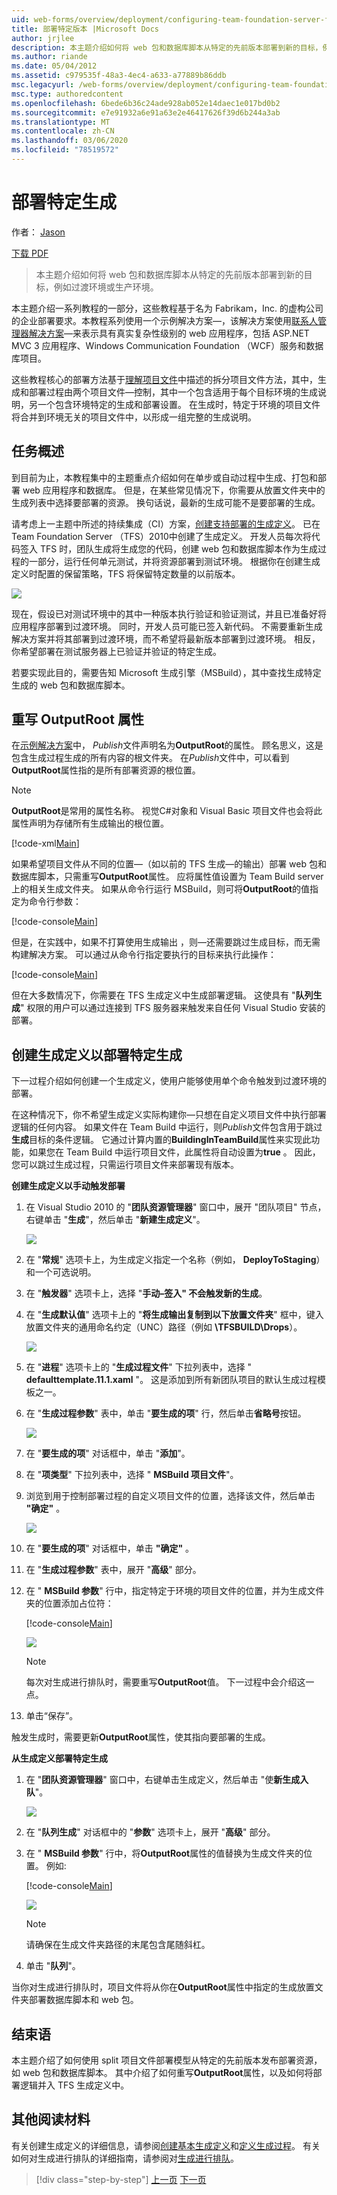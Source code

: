 ```yaml
---
uid: web-forms/overview/deployment/configuring-team-foundation-server-for-web-deployment/deploying-a-specific-build
title: 部署特定版本 |Microsoft Docs
author: jrjlee
description: 本主题介绍如何将 web 包和数据库脚本从特定的先前版本部署到新的目标，例如过渡或生产流程图 。
ms.author: riande
ms.date: 05/04/2012
ms.assetid: c979535f-48a3-4ec4-a633-a77889b86ddb
msc.legacyurl: /web-forms/overview/deployment/configuring-team-foundation-server-for-web-deployment/deploying-a-specific-build
msc.type: authoredcontent
ms.openlocfilehash: 6bede6b36c24ade928ab052e14daec1e017bd0b2
ms.sourcegitcommit: e7e91932a6e91a63e2e46417626f39d6b244a3ab
ms.translationtype: MT
ms.contentlocale: zh-CN
ms.lasthandoff: 03/06/2020
ms.locfileid: "78519572"
---
```

# <a name="deploying-a-specific-build"></a>部署特定生成

作者： [Jason](https://github.com/jrjlee)

[下载 PDF](https://msdnshared.blob.core.windows.net/media/MSDNBlogsFS/prod.evol.blogs.msdn.com/CommunityServer.Blogs.Components.WeblogFiles/00/00/00/63/56/8130.DeployingWebAppsInEnterpriseScenarios.pdf)

> 本主题介绍如何将 web 包和数据库脚本从特定的先前版本部署到新的目标，例如过渡环境或生产环境。

本主题介绍一系列教程的一部分，这些教程基于名为 Fabrikam，Inc. 的虚构公司的企业部署要求。本教程系列使用一个示例解决方案&#x2014;，该解决方案使用[联系人管理器解决方案](../web-deployment-in-the-enterprise/the-contact-manager-solution.md)&#x2014;来表示具有真实复杂性级别的 web 应用程序，包括 ASP.NET MVC 3 应用程序、Windows Communication Foundation （WCF）服务和数据库项目。

这些教程核心的部署方法基于[理解项目文件](../web-deployment-in-the-enterprise/understanding-the-project-file.md)中描述的拆分项目文件方法，其中，生成和部署过程由两个项目文件&#x2014;控制，其中一个包含适用于每个目标环境的生成说明，另一个包含环境特定的生成和部署设置。 在生成时，特定于环境的项目文件将合并到环境无关的项目文件中，以形成一组完整的生成说明。

## <a name="task-overview"></a>任务概述

到目前为止，本教程集中的主题重点介绍如何在单步或自动过程中生成、打包和部署 web 应用程序和数据库。 但是，在某些常见情况下，你需要从放置文件夹中的生成列表中选择要部署的资源。 换句话说，最新的生成可能不是要部署的生成。

请考虑上一主题中所述的持续集成（CI）方案，[创建支持部署的生成定义](creating-a-build-definition-that-supports-deployment.md)。 已在 Team Foundation Server （TFS）2010中创建了生成定义。 开发人员每次将代码签入 TFS 时，团队生成将生成您的代码，创建 web 包和数据库脚本作为生成过程的一部分，运行任何单元测试，并将资源部署到测试环境。 根据你在创建生成定义时配置的保留策略，TFS 将保留特定数量的以前版本。

![](deploying-a-specific-build/_static/image1.png)

现在，假设已对测试环境中的其中一种版本执行验证和验证测试，并且已准备好将应用程序部署到过渡环境。 同时，开发人员可能已签入新代码。 不需要重新生成解决方案并将其部署到过渡环境，而不希望将最新版本部署到过渡环境。 相反，你希望部署在测试服务器上已验证并验证的特定生成。

若要实现此目的，需要告知 Microsoft 生成引擎（MSBuild），其中查找生成特定生成的 web 包和数据库脚本。

## <a name="overriding-the-outputroot-property"></a>重写 OutputRoot 属性

在[示例解决方案](../web-deployment-in-the-enterprise/the-contact-manager-solution.md)中， *Publish*文件声明名为**OutputRoot**的属性。 顾名思义，这是包含生成过程生成的所有内容的根文件夹。 在*Publish*文件中，可以看到**OutputRoot**属性指的是所有部署资源的根位置。

> [!NOTE]
> **OutputRoot**是常用的属性名称。 视觉C#对象和 Visual Basic 项目文件也会将此属性声明为存储所有生成输出的根位置。

[!code-xml[Main](deploying-a-specific-build/samples/sample1.xml)]

如果希望项目文件从不同的位置&#x2014;（如以前的 TFS 生成&#x2014;的输出）部署 web 包和数据库脚本，只需重写**OutputRoot**属性。 应将属性值设置为 Team Build server 上的相关生成文件夹。 如果从命令行运行 MSBuild，则可将**OutputRoot**的值指定为命令行参数：

[!code-console[Main](deploying-a-specific-build/samples/sample2.cmd)]

但是，在实践中，如果不打算使用生成输出 ，则&#x2014;还需要跳过生成目标，而无需构建解决方案。 可以通过从命令行指定要执行的目标来执行此操作：

[!code-console[Main](deploying-a-specific-build/samples/sample3.cmd)]

但在大多数情况下，你需要在 TFS 生成定义中生成部署逻辑。 这使具有 "**队列生成**" 权限的用户可以通过连接到 TFS 服务器来触发来自任何 Visual Studio 安装的部署。

## <a name="creating-a-build-definition-to-deploy-specific-builds"></a>创建生成定义以部署特定生成

下一过程介绍如何创建一个生成定义，使用户能够使用单个命令触发到过渡环境的部署。

在这种情况下，你不希望生成定义实际构建你&#x2014;只想在自定义项目文件中执行部署逻辑的任何内容。 如果文件在 Team Build 中运行，则*Publish*文件包含用于跳过**生成**目标的条件逻辑。 它通过计算内置的**BuildingInTeamBuild**属性来实现此功能，如果您在 Team Build 中运行项目文件，此属性将自动设置为**true** 。 因此，您可以跳过生成过程，只需运行项目文件来部署现有版本。

**创建生成定义以手动触发部署**

1. 在 Visual Studio 2010 的 "**团队资源管理器**" 窗口中，展开 "团队项目" 节点，右键单击 "**生成**"，然后单击 "**新建生成定义**"。

    ![](deploying-a-specific-build/_static/image2.png)
2. 在 "**常规**" 选项卡上，为生成定义指定一个名称（例如， **DeployToStaging**）和一个可选说明。
3. 在 "**触发器**" 选项卡上，选择 "**手动–签入" 不会触发新的生成**。
4. 在 "**生成默认值**" 选项卡上的 "**将生成输出复制到以下放置文件夹**" 框中，键入放置文件夹的通用命名约定（UNC）路径（例如 **\\TFSBUILD\Drops**）。

    ![](deploying-a-specific-build/_static/image3.png)
5. 在 "**进程**" 选项卡上的 "**生成过程文件**" 下拉列表中，选择 " **defaulttemplate.11.1.xaml** "。 这是添加到所有新团队项目的默认生成过程模板之一。
6. 在 "**生成过程参数**" 表中，单击 "**要生成的项**" 行，然后单击**省略号**按钮。

    ![](deploying-a-specific-build/_static/image4.png)
7. 在 "**要生成的项**" 对话框中，单击 "**添加**"。
8. 在 "**项类型**" 下拉列表中，选择 " **MSBuild 项目文件**"。
9. 浏览到用于控制部署过程的自定义项目文件的位置，选择该文件，然后单击 **"确定"** 。

    ![](deploying-a-specific-build/_static/image5.png)
10. 在 "**要生成的项**" 对话框中，单击 **"确定"** 。
11. 在 "**生成过程参数**" 表中，展开 "**高级**" 部分。
12. 在 " **MSBuild 参数**" 行中，指定特定于环境的项目文件的位置，并为生成文件夹的位置添加占位符：

    [!code-console[Main](deploying-a-specific-build/samples/sample4.cmd)]

    ![](deploying-a-specific-build/_static/image6.png)

    > [!NOTE]
    > 每次对生成进行排队时，需要重写**OutputRoot**值。 下一过程中会介绍这一点。
13. 单击“保存”。

触发生成时，需要更新**OutputRoot**属性，使其指向要部署的生成。

**从生成定义部署特定生成**

1. 在 "**团队资源管理器**" 窗口中，右键单击生成定义，然后单击 "使**新生成入队**"。

    ![](deploying-a-specific-build/_static/image7.png)
2. 在 "**队列生成**" 对话框中的 "**参数**" 选项卡上，展开 "**高级**" 部分。
3. 在 " **MSBuild 参数**" 行中，将**OutputRoot**属性的值替换为生成文件夹的位置。 例如:

    [!code-console[Main](deploying-a-specific-build/samples/sample5.cmd)]

    ![](deploying-a-specific-build/_static/image8.png)

    > [!NOTE]
    > 请确保在生成文件夹路径的末尾包含尾随斜杠。
4. 单击 "**队列**"。

当你对生成进行排队时，项目文件将从你在**OutputRoot**属性中指定的生成放置文件夹部署数据库脚本和 web 包。

## <a name="conclusion"></a>结束语

本主题介绍了如何使用 split 项目文件部署模型从特定的先前版本发布部署资源，如 web 包和数据库脚本。 其中介绍了如何重写**OutputRoot**属性，以及如何将部署逻辑并入 TFS 生成定义中。

## <a name="further-reading"></a>其他阅读材料

有关创建生成定义的详细信息，请参阅[创建基本生成定义](https://msdn.microsoft.com/library/ms181716.aspx)和[定义生成过程](https://msdn.microsoft.com/library/ms181715.aspx)。 有关如何对生成进行排队的详细指南，请参阅对[生成进行排队](https://msdn.microsoft.com/library/ms181722.aspx)。

> [!div class="step-by-step"]
> [上一页](creating-a-build-definition-that-supports-deployment.md)
> [下一页](configuring-permissions-for-team-build-deployment.md)
